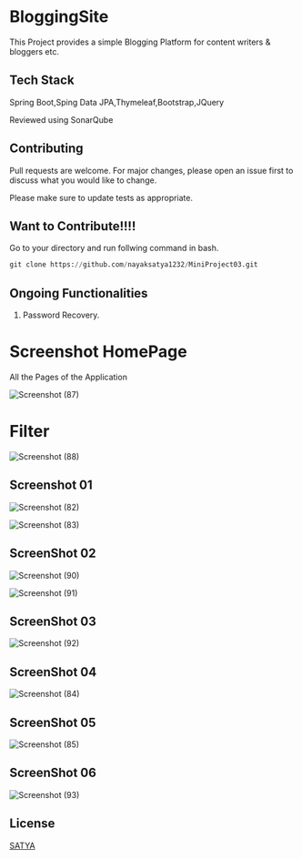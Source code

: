 # BloggingSite

This Project provides a simple Blogging Platform for content writers & bloggers etc.

## Tech Stack

Spring Boot,Sping Data JPA,Thymeleaf,Bootstrap,JQuery

Reviewed using SonarQube

## Contributing

Pull requests are welcome. For major changes, please open an issue first
to discuss what you would like to change.

Please make sure to update tests as appropriate.

## Want to Contribute!!!!
Go to your directory and run follwing command in bash.

```python
git clone https://github.com/nayaksatya1232/MiniProject03.git
```
## Ongoing Functionalities

1. Password Recovery.

# Screenshot HomePage

All the Pages of the Application

![Screenshot (87)](https://user-images.githubusercontent.com/104249371/236620839-8dc2c9bb-da7f-4cf4-9b7a-159c120fd26f.png)
# Filter
![Screenshot (88)](https://user-images.githubusercontent.com/104249371/236620850-4ceb47b0-5c84-4141-9967-49b0456b99fd.png)

## Screenshot 01

![Screenshot (82)](https://user-images.githubusercontent.com/104249371/236620873-9ee0eda6-0858-4a9a-af7e-0528eaa353ab.png)

![Screenshot (83)](https://user-images.githubusercontent.com/104249371/236620880-e4557cee-17fd-4e88-80c7-4bc2347a241a.png)

## ScreenShot 02

![Screenshot (90)](https://user-images.githubusercontent.com/104249371/236620900-68cc7897-1819-461b-b390-b9a49231c290.png)

![Screenshot (91)](https://user-images.githubusercontent.com/104249371/236620907-5b458342-bbe8-4278-9cd5-1e1e46ef9a90.png)


## ScreenShot 03

![Screenshot (92)](https://user-images.githubusercontent.com/104249371/236620901-535f3723-8dab-4efc-8fd6-5d483d3c61e9.png)


## ScreenShot 04

![Screenshot (84)](https://user-images.githubusercontent.com/104249371/236620916-56194b1d-405b-4ccf-a566-c0dc48eef286.png)


## ScreenShot 05

![Screenshot (85)](https://user-images.githubusercontent.com/104249371/236620918-23eb248a-af7a-415a-ba28-db7f8f2c22e0.png)




## ScreenShot 06

![Screenshot (93)](https://user-images.githubusercontent.com/104249371/236620975-a26b13ef-a729-4bf2-a170-408ccd41b1e3.png)


## License

[SATYA](https://github.com/nayaksatya1232)
